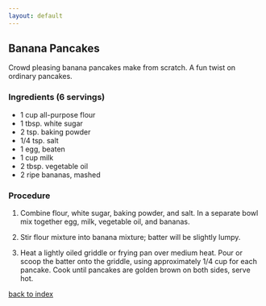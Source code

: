 ```yaml
---
layout: default
---
```


## Banana Pancakes
Crowd pleasing banana pancakes make from scratch. A fun twist on ordinary pancakes.

### Ingredients (6 servings)
- 1 cup all-purpose flour
- 1 tbsp. white sugar
- 2 tsp. baking powder
- 1/4 tsp. salt
- 1 egg, beaten
- 1 cup milk
- 2 tbsp. vegetable oil
- 2 ripe bananas, mashed

### Procedure
1. Combine flour, white sugar, baking powder, and salt. In a separate bowl mix together egg, milk, vegetable oil, and bananas.

2. Stir flour mixture into banana mixture; batter will be slightly lumpy.

3. Heat a lightly oiled griddle or frying pan over medium heat. Pour or scoop the batter onto the griddle, using approximately 1/4 cup for each pancake. Cook until pancakes are golden brown on both sides, serve hot.

<!--
Keep this link to return to the index
-->
[back to index](../)
